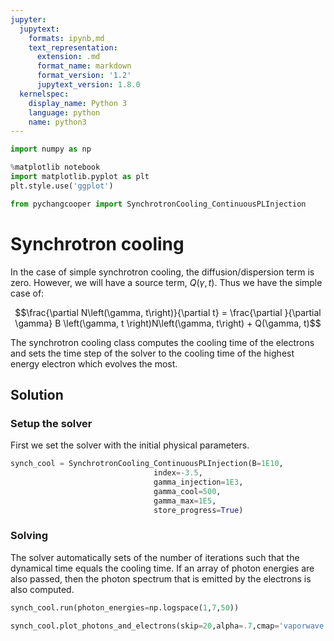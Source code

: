 ```yaml
---
jupyter:
  jupytext:
    formats: ipynb,md
    text_representation:
      extension: .md
      format_name: markdown
      format_version: '1.2'
      jupytext_version: 1.8.0
  kernelspec:
    display_name: Python 3
    language: python
    name: python3
---
```


```python
import numpy as np

%matplotlib notebook
import matplotlib.pyplot as plt
plt.style.use('ggplot')

from pychangcooper import SynchrotronCooling_ContinuousPLInjection

```

<!-- #region -->
# Synchrotron cooling

In the case of simple synchrotron cooling, the diffusion/dispersion term is zero. However, we will have a source term, $Q(\gamma, t)$. Thus we have the simple case of:

$$\frac{\partial N\left(\gamma, t\right)}{\partial t}  = \frac{\partial }{\partial \gamma} B \left(\gamma, t \right)N\left(\gamma, t\right)  + Q(\gamma, t)$$


The synchrotron cooling class computes the cooling time of the electrons and sets the time step of the solver to the cooling time of the highest energy electron which evolves the most.

## Solution
### Setup the solver
First we set the solver with the initial physical parameters.
<!-- #endregion -->

```python
synch_cool = SynchrotronCooling_ContinuousPLInjection(B=1E10,
                                index=-3.5,
                                gamma_injection=1E3,
                                gamma_cool=500,
                                gamma_max=1E5,
                                store_progress=True)
```

### Solving

The solver automatically sets of the number of iterations such that the dynamical time equals the cooling time. If an array of photon energies are also passed, then the photon spectrum that is emitted by the electrons is also computed.

```python
synch_cool.run(photon_energies=np.logspace(1,7,50))
```

```python
synch_cool.plot_photons_and_electrons(skip=20,alpha=.7,cmap='vaporwave');
```

```python

```
